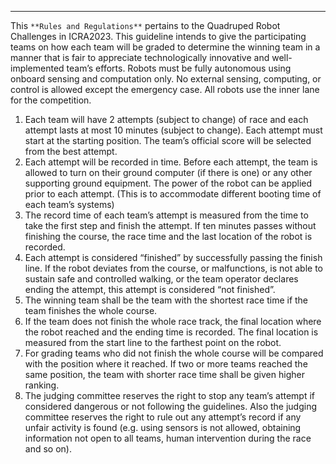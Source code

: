 ---

This `**Rules and Regulations**` pertains to the Quadruped Robot Challenges in ICRA2023. This guideline intends to give the participating teams on how each team will be graded to determine the winning team in a manner that is fair to appreciate technologically innovative and well-implemented team’s efforts.
Robots must be fully autonomous using onboard sensing and computation only. No external sensing, computing, or control is allowed except the emergency case.
All robots use the inner lane for the competition.

1. Each team will have 2 attempts (subject to change) of race and each attempt lasts at most 10 minutes (subject to change). Each attempt must start at the starting position. The team’s official score will be selected from the best attempt.
2. Each attempt will be recorded in time. Before each attempt, the team is allowed to turn on their ground computer (if there is one) or any other supporting ground equipment. The power of the robot can be applied prior to each attempt. (This is to accommodate different booting time of each team’s systems)
3. The record time of each team’s attempt is measured from the time to take the first step and finish the attempt. If ten minutes passes without finishing the course, the race time and the last location of the robot is recorded.
4. Each attempt is considered “finished” by successfully passing the finish line. If the robot deviates from the course, or malfunctions, is not able to sustain safe and controlled walking, or the team operator declares ending the attempt, this attempt is considered “not finished”.
5. The winning team shall be the team with the shortest race time if the team finishes the whole course.
6. If the team does not finish the whole race track, the final location where the robot reached and the ending time is recorded. The final location is measured from the start line to the farthest point on the robot.
7. For grading teams who did not finish the whole course will be compared with the position where it reached. If two or more teams reached the same position, the team with shorter race time shall be given higher ranking.
8. The judging committee reserves the right to stop any team’s attempt if considered dangerous or not following the guidelines. Also the judging committee reserves the right to rule out any attempt’s record if any unfair activity is found (e.g. using sensors is not allowed, obtaining information not open to all teams, human intervention during the race and so on).
